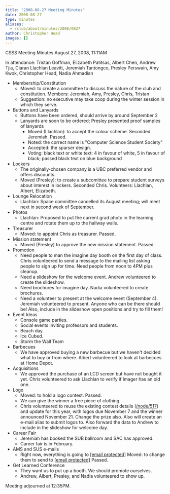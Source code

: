 ```yaml
---
title: "2008-08-27 Meeting Minutes"
date: 2008-08-27
type: minutes
aliases:
  - /club/about/minutes/2008/0827
author: Christopher Head
images: []
---
```


CSSS Meeting Minutes
August 27, 2008, 11:11AM

In attendance: Tristan Goffman, Elizabeth Patitsas, Albert Chen, Andrew Tjia, Ciaran Llachlan Leavitt, Jeremiah Tantongco, Presley Perswain, Amy Kwok, Christopher Head, Nadia Ahmadian

*   Membership/Constitution
    *   Moved: to create a committee to discuss the nature of the club and constitution. Members: Jeremiah, Amy, Presley, Chris, Tristan
    *   Suggestion: no executive may take coop during the winter session in which they serve.
*   Buttons and Lanyards
    *   Buttons have been ordered, should arrive by around September 2
    *   Lanyards are soon to be ordered; Presley presented proof samples of lanyards
        *   Moved (Llachlan): to accept the colour scheme. Seconded Jeremiah. Passed.
        *   Noted: the correct name is "Computer Science Student Society"
        *   Accepted: the sparser design.
        *   Voting: black text or white text: 4 in favour of white, 5 in favour of black; passed black text on blue background
*   Lockers
    *   The originally-chosen company is a UBC preferred vendor and offers discounts.
    *   Moved (Presley): to create a subcomittee to prepare student surveys about interest in lockers. Seconded Chris. Volunteers: Llachlan, Albert, Elizabeth.
*   Lounge Relocation
    *   Llachlan: Space committee cancelled its August meeting; will meet next in second week of September.
*   Photos
    *   Llachlan: Proposed to put the current grad photo in the learning centre and rotate them up to the hallway walls.
*   Treasurer
    *   Moved: to appoint Chris as treasurer. Passed.
*   Mission statement
    *   Moved (Presley) to approve the new mission statement. Passed.
*   Promotion
    *   Need people to man the imagine day booth on the first day of class. Chris volunteered to send a message to the mailing list asking people to sign up for time. Need people from noon to 4PM plus cleanup.
    *   Need a slideshow for the welcome event. Andrew volunteered to create the slideshow.
    *   Need brochures for imagine day. Nadia volunteered to create brochures.
    *   Need a volunteer to present at the welcome event (September 4). Jeremiah volunteered to present. Anyone who can be there should be! Also, include in the slideshow open positions and try to fill them!
*   Event Ideas
    *   Console game parties.
    *   Social events inviting professors and students.
    *   Beach day.
    *   Ice Cubed.
    *   Storm the Wall Team
*   Barbecues
    *   We have approved buying a new barbecue but we haven't decided what to buy or from where. Albert volunteered to look at barbecues at Home Depot.
*   Acquisitions
    *   We approved the purchase of an LCD screen but have not bought it yet. Chris volunteered to ask Llachlan to verify if Imager has an old one.
*   Logo
    *   Moved: to hold a logo contest. Passed.
    *   We can give the winner a free piece of clothing.
    *   Chris volunteered to reuse the existing contest details ([/node/517](/node/517)) and update for this year, with logos due November 7 and the winner announced November 21. Change the prize also. Also will create an e-mail alias to submit logos to. Also forward the data to Andrew to include in the slideshow for welcome day.
*   Career Fair
    *   Jeremiah has booked the SUB ballroom and SAC has approved.
    *   Career fair is in February.
*   AMS and SUS e-mails
    *   Right now, everything is going to [\[email protected\]](/cdn-cgi/l/email-protection) Moved: to change them to send to
        [\[email protected\]](/cdn-cgi/l/email-protection) Passed.
*   Get Learned Conference
    *   They want us to put up a booth. We should promote ourselves.
    *   Andrew, Albert, Presley, and Nadia volunteered to show up.

Meeting adjourned at 12:35PM.
